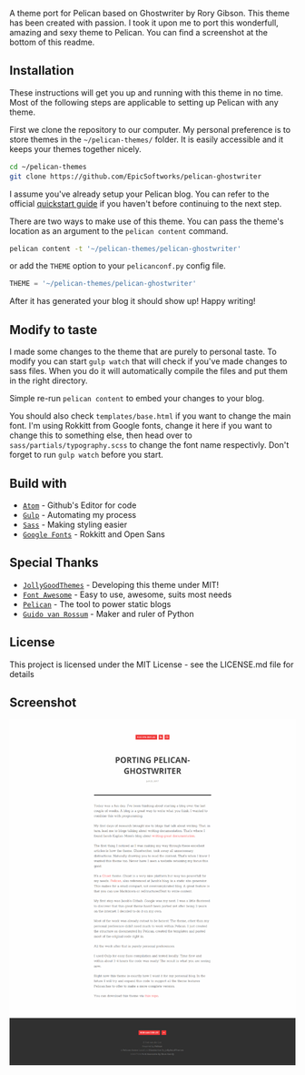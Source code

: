 A theme port for Pelican based on Ghostwriter by Rory Gibson. This theme has been created with passion. I took it upon me to port this wonderfull, amazing and sexy theme to Pelican. You can find a screenshot at the bottom of this readme.

## Installation

These instructions will get you up and running with this theme in no time. Most of the following steps are applicable to setting up Pelican with any theme.

First we clone the repository to our computer. My personal preference is to store themes in the `~/pelican-themes/` folder. It is easily accessible and it keeps your themes together nicely.

```bash
cd ~/pelican-themes
git clone https://github.com/EpicSoftworks/pelican-ghostwriter
```

I assume you've already setup your Pelican blog. You can refer to the official [quickstart guide](http://docs.getpelican.com/en/3.6.3/quickstart.html) if you haven't before continuing to the next step.

There are two ways to make use of this theme. You can pass the theme's location as an argument to the `pelican content` command.

```bash
pelican content -t '~/pelican-themes/pelican-ghostwriter'
```

or add the `THEME` option to your `pelicanconf.py` config file.

```python
THEME = '~/pelican-themes/pelican-ghostwriter'
```

After it has generated your blog it should show up! Happy writing!

## Modify to taste

I made some changes to the theme that are purely to personal taste. To modify you can start `gulp watch` that will check if you've made changes to sass files.  When you do it will automatically compile the files and put them in the right directory.

Simple re-run `pelican content` to embed your changes to your blog.

You should also check `templates/base.html` if you want to change the main font. I'm using Rokkitt from Google fonts, change it here if you want to change this to something else, then head over to `sass/partials/typography.scss` to change the font name respectivly. Don't forget to run `gulp watch` before you start.

## Build with

* [`Atom`](https://atom.io/) - Github's Editor for code
* [`Gulp`](http://gulpjs.com/) - Automating my process
* [`Sass`](http://sass-lang.com/) - Making styling easier
* [`Google Fonts`](https://fonts.google.com/) - Rokkitt and Open Sans

## Special Thanks

* [`JollyGoodThemes`](http://jollygoodthemes.com/) - Developing this theme under MIT!
* [`Font Awesome`](http://fontawesome.io/) - Easy to use, awesome, suits most needs
* [`Pelican`](https://blog.getpelican.com/) - The tool to power static blogs
* [`Guido van Rossum`](https://www.python.org/) - Maker and ruler of Python

## License

This project is licensed under the MIT License - see the LICENSE.md file for details

## Screenshot

![Screenshot of the Theme](screenshot.png)
